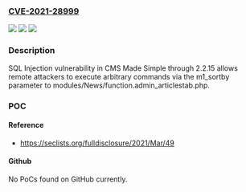 ### [CVE-2021-28999](https://cve.mitre.org/cgi-bin/cvename.cgi?name=CVE-2021-28999)
![](https://img.shields.io/static/v1?label=Product&message=n%2Fa&color=blue)
![](https://img.shields.io/static/v1?label=Version&message=n%2Fa&color=blue)
![](https://img.shields.io/static/v1?label=Vulnerability&message=n%2Fa&color=brighgreen)

### Description

SQL Injection vulnerability in CMS Made Simple through 2.2.15 allows remote attackers to execute arbitrary commands via the m1_sortby parameter to modules/News/function.admin_articlestab.php.

### POC

#### Reference
- https://seclists.org/fulldisclosure/2021/Mar/49

#### Github
No PoCs found on GitHub currently.

